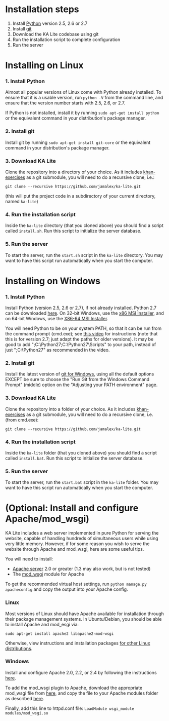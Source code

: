 Installation steps
===

1. Install [Python](http://www.python.org/) version 2.5, 2.6 or 2.7
2. Install [git](http://git-scm.com/)
3. Download the KA Lite codebase using git
4. Run the installation script to complete configuration
5. Run the server

Installing on Linux
===

### 1. Install Python

Almost all popular versions of Linux come with Python already installed. To ensure that it is a usable version, run `python -V` from the command line, and ensure that the version number starts with 2.5, 2.6, or 2.7.

If Python is not installed, install it by running `sudo apt-get install python` or the equivalent command in your distribution's package manager.

### 2. Install git

Install git by running `sudo apt-get install git-core` or the equivalent command in your distribution's package manager.

### 3. Download KA Lite

Clone the repository into a directory of your choice. As it includes [khan-exercises](https://github.com/Khan/khan-exercises) as a git submodule, you will need to do a recursive clone, i.e.:

`git clone --recursive https://github.com/jamalex/ka-lite.git`

(this will put the project code in a subdirectory of your current directory, named `ka-lite`)

### 4. Run the installation script

Inside the `ka-lite` directory (that you cloned above) you should find a script called `install.sh`. Run this script to initialize the server database.

### 5. Run the server

To start the server, run the `start.sh` script in the `ka-lite` directory. You may want to have this script run automatically when you start the computer.


Installing on Windows
===

### 1. Install Python

Install Python (version 2.5, 2.6 or 2.7), if not already installed. Python 2.7 can be downloaded [here](http://www.python.org/download/releases/2.7.3/). On 32-bit Windows, use the [x86 MSI Installer](http://www.python.org/ftp/python/2.7.3/python-2.7.3.msi), and on 64-bit Windows, use the [X86-64 MSI Installer](http://www.python.org/ftp/python/2.7.3/python-2.7.3.amd64.msi).

You will need Python to be on your system PATH, so that it can be run from the command prompt (cmd.exe); see [this video](http://www.youtube.com/watch?v=ndNlFy-5GKA&hd=1#t=243s) for instructions (note that this is for version 2.7; just adapt the paths for older versions). It may be good to add ";C:\Python27\;C:\Python27\Scripts" to your path, instead of just ";C:\Python27\" as recommended in the video.

### 2. Install git

Install the latest version of [git for Windows](http://code.google.com/p/msysgit/downloads/list?q=full+installer+official+git), using all the default options EXCEPT be sure to choose the "Run Git from the Windows Command Prompt" (middle) option on the "Adjusting your PATH environment" page.

### 3. Download KA Lite

Clone the repository into a folder of your choice. As it includes [khan-exercises](https://github.com/Khan/khan-exercises) as a git submodule, you will need to do a recursive clone, i.e. (from cmd.exe):

`git clone --recursive https://github.com/jamalex/ka-lite.git`

### 4. Run the installation script

Inside the `ka-lite` folder (that you cloned above) you should find a script called `install.bat`. Run this script to initialize the server database.

### 5. Run the server

To start the server, run the `start.bat` script in the `ka-lite` folder. You may want to have this script run automatically when you start the computer.


(Optional: Install and configure Apache/mod_wsgi)
===

KA Lite includes a web server implemented in pure Python for serving the website, capable of handling hundreds of simultaneous users while using very little memory. However, if for some reason you wish to serve the website through Apache and mod_wsgi, here are some useful tips.

You will need to install:
* [Apache server](http://httpd.apache.org/) 2.0 or greater (1.3 may also work, but is not tested)
* The [mod_wsgi](http://code.google.com/p/modwsgi/) module for Apache

To get the recommended virtual host settings, run `python manage.py apacheconfig` and copy the output into your Apache config.

### Linux

Most versions of Linux should have Apache available for installation through their package management systems. In Ubuntu/Debian, you should be able to install Apache and mod_esgi via:

`sudo apt-get install apache2 libapache2-mod-wsgi`

Otherwise, view instructions and installation packages [for other Linux distributions](http://code.google.com/p/modwsgi/wiki/InstallationOnLinux).

### Windows

Install and configure Apache 2.0, 2.2, or 2.4 by following the instructions [here](http://httpd.apache.org/docs/2.2/platform/windows.html).

To add the mod_wsgi plugin to Apache, download the appropriate mod_wsgi file from [here](http://www.lfd.uci.edu/~gohlke/pythonlibs/#mod_wsgi), and copy the file to your Apache modules folder as described [here](http://code.google.com/p/modwsgi/wiki/InstallationOnWindows).

Finally, add this line to httpd.conf file: `LoadModule wsgi_module modules/mod_wsgi.so`

